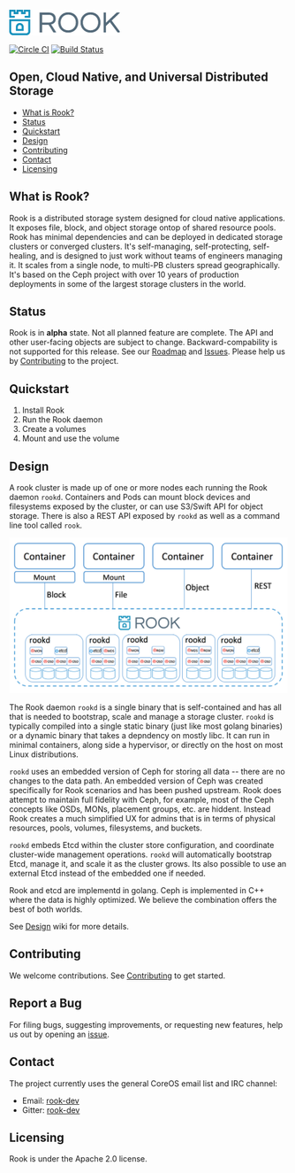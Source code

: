 ![logo](Documentation/media/logo.png?raw=true "Rook")

[![Circle CI](https://circleci.com/gh/rook/rook.svg?style=svg&circle-token=2b2ee7eb7f621e612a76f861353e141a8caaf8dd)](https://circleci.com/gh/rook/rook)
[![Build Status](https://jenkins.rook.io/job/ci-build-stateful/badge/icon)](https://jenkins.rook.io/job/ci-build-stateful/)

## Open, Cloud Native, and Universal Distributed Storage

- [What is Rook?](#what-is-rook)
- [Status](#status)
- [Quickstart](#quickstart)
- [Design](#design)
- [Contributing](#contributing)
- [Contact](#contact)
- [Licensing](#licensing)

## What is Rook?

Rook is a distributed storage system designed for cloud native applications. It
exposes file, block, and object storage ontop of shared resource pools. Rook has minimal
dependencies and can be deployed in dedicated storage clusters or converged clusters. It's
self-managing, self-protecting, self-healing, and is designed to just work without teams of
engineers managing it. It scales from a single node, to multi-PB clusters spread geographically.
It's based on the Ceph project with over 10 years of production deployments in some of the
largest storage clusters in the world.

## Status

Rook is in **alpha** state. Not all planned feature are complete. The API and other user-facing
objects are subject to change. Backward-compability is not supported for this release. See our
[Roadmap](https://github.com/rook/rook/wiki/Roadmap) and [Issues](https://github.com/rook/rook/issues).
Please help us by [Contributing](CONTRIBUTING.md) to the project.

## Quickstart

1. Install Rook
2. Run the Rook daemon
3. Create a volumes
4. Mount and use the volume

## Design

A rook cluster is made up of one or more nodes each running the Rook daemon `rookd`. Containers and Pods can
mount block devices and filesystems exposed by the cluster, or can use S3/Swift API for object storage. There is
also a REST API exposed by `rookd` as well as a command line tool called `rook`.

![Overview](Documentation/media/cluster.png)

The Rook daemon `rookd` is a single binary that is self-contained and has all that is needed to bootstrap, scale
and manage a storage cluster. `rookd` is typically compiled into a single static binary (just like most golang
binaries) or a dynamic binary that takes a depndency on mostly libc. It can run in minimal containers, along side a
hypervisor, or directly on the host on most Linux distributions.

`rookd` uses an embedded version of Ceph for storing all data -- there are no changes to the data path. An embedded version
of Ceph was created specifically for Rook scenarios and has been pushed upstream. Rook does attempt to maintain full fidelity
with Ceph, for example, most of the Ceph concepts like OSDs, MONs, placement groups, etc. are hiddent. Instead Rook creates
a much simplified UX for admins that is in terms of physical resources, pools, volumes, filesystems, and buckets.

`rookd` embeds Etcd within the cluster store configuration, and coordinate cluster-wide management operations. `rookd` will automatically
bootstrap Etcd, manage it, and scale it as the cluster grows. Its also possible to use an external Etcd instead of the embedded one
if needed.

Rook and etcd are implementd in golang. Ceph is implemented in C++ where the data is highly optimized. We believe
the combination offers the best of both worlds.

See [Design](https://github.com/rook/rook/wiki/Design) wiki for more details.

## Contributing

We welcome contributions. See [Contributing](CONTRIBUTING.md) to get started.

## Report a Bug

For filing bugs, suggesting improvements, or requesting new features, help us out by opening an [issue](https://github.com/rook/rook/issues).

## Contact

The project currently uses the general CoreOS email list and IRC channel:
- Email: [rook-dev](https://groups.google.com/forum/#!forum/rook-dev)
- Gitter: [rook-dev](https://gitter.im/rook/rook-dev)

## Licensing

Rook is under the Apache 2.0 license.
